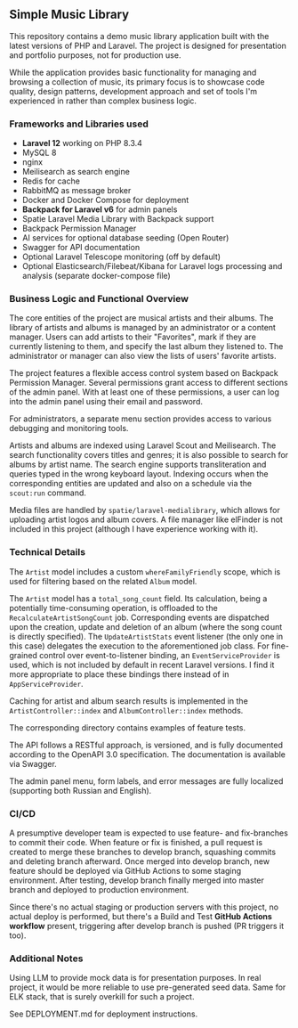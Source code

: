 ## Simple Music Library

This repository contains a demo music library application built with the latest versions of PHP and Laravel.
The project is designed for presentation and portfolio purposes, not for production use.

While the application provides basic functionality for managing and browsing a collection of music,
its primary focus is to showcase code quality, design patterns, development approach and set of tools I'm experienced in
rather than complex business logic.

### Frameworks and Libraries used

- **Laravel 12** working on PHP 8.3.4 
- MySQL 8
- nginx
- Meilisearch as search engine
- Redis for cache
- RabbitMQ as message broker
- Docker and Docker Compose for deployment
- **Backpack for Laravel v6** for admin panels
- Spatie Laravel Media Library with Backpack support
- Backpack Permission Manager
- AI services for optional database seeding (Open Router)
- Swagger for API documentation
- Optional Laravel Telescope monitoring (off by default)
- Optional Elasticsearch/Filebeat/Kibana for Laravel logs processing and analysis (separate docker-compose file)

### Business Logic and Functional Overview

The core entities of the project are musical artists and their albums. 
The library of artists and albums is managed by an administrator or a content manager. 
Users can add artists to their "Favorites", mark if they are currently listening to them, and specify the last album they listened to. 
The administrator or manager can also view the lists of users' favorite artists.

The project features a flexible access control system based on Backpack Permission Manager. 
Several permissions grant access to different sections of the admin panel. 
With at least one of these permissions, a user can log into the admin panel using their email and password.

For administrators, a separate menu section provides access to various debugging and monitoring tools.

Artists and albums are indexed using Laravel Scout and Meilisearch.
The search functionality covers titles and genres; it is also possible to search for albums by artist name. 
The search engine supports transliteration and queries typed in the wrong keyboard layout. 
Indexing occurs when the corresponding entities are updated and also on a schedule via the `scout:run` command.

Media files are handled by `spatie/laravel-medialibrary`, which allows for uploading artist logos and album covers. 
A file manager like elFinder is not included in this project (although I have experience working with it).

### Technical Details

The `Artist` model includes a custom `whereFamilyFriendly` scope, which is used for filtering based on the related `Album` model.

The `Artist` model has a `total_song_count` field. Its calculation, being a potentially time-consuming operation,
is offloaded to the `RecalculateArtistSongCount` job. Corresponding events are dispatched upon the creation, update 
and deletion of an album (where the song count is directly specified). The `UpdateArtistStats` event listener
(the only one in this case) delegates the execution to the aforementioned job class. 
For fine-grained control over event-to-listener binding, an `EventServiceProvider` is used, which is not included
by default in recent Laravel versions. I find it more appropriate to place these bindings there instead of in `AppServiceProvider`.

Caching for artist and album search results is implemented in the `ArtistController::index` and `AlbumController::index` methods.

The corresponding directory contains examples of feature tests.

The API follows a RESTful approach, is versioned, and is fully documented according to the OpenAPI 3.0 specification.
The documentation is available via Swagger. 

The admin panel menu, form labels, and error messages are fully localized (supporting both Russian and English).

### CI/CD

A presumptive developer team is expected to use feature- and fix-branches to commit their code. When feature or fix is finished,
a pull request is created to merge these branches to develop branch, squashing commits and deleting branch afterward.
Once merged into develop branch, new feature should be deployed via GitHub Actions to some staging environment.
After testing, develop branch finally merged into master branch and deployed to production environment.

Since there's no actual staging or production servers with this project, no actual deploy is performed, but there's
a Build and Test **GitHub Actions workflow** present, triggering after develop branch is pushed (PR triggers it too).

### Additional Notes

Using LLM to provide mock data is for presentation purposes. In real project, it would be more reliable to use
pre-generated seed data.
Same for ELK stack, that is surely overkill for such a project. 

See DEPLOYMENT.md for deployment instructions.
